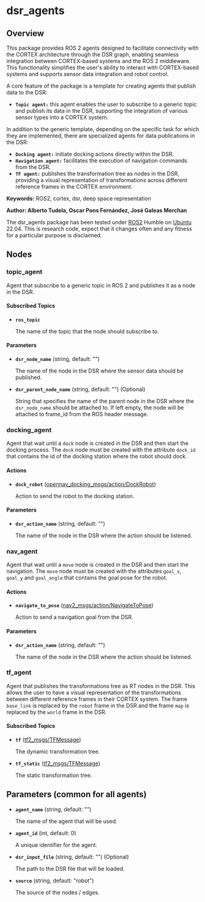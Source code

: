 # dsr_agents

## Overview

This package provides ROS 2 agents designed to facilitate connectivity with the CORTEX architecture through the DSR graph, enabling seamless integration between CORTEX-based systems and the ROS 2 middleware. This functionality simplifies the user's ability to interact with CORTEX-based systems and supports sensor data integration and robot control.

A core feature of the package is a template for creating agents that publish data to the DSR:
* **`Topic agent:`** this agent enables the user to subscribe to a generic topic and publish its data in the DSR, supporting the integration of various sensor types into a CORTEX system.

In addition to the generic template, depending on the specific task for which they are implemented, there are specialized agents for data publications in the DSR:
* **`Docking agent:`** initiate docking actions directly within the DSR.
* **`Navigation agent:`**  facilitates the execution of navigation commands from the DSR.
* **`TF agent:`** publishes the transformation tree as nodes in the DSR, providing a visual representation of transformations across different reference frames in the CORTEX environment.

**Keywords:** ROS2, cortex, dsr, deep space representation

**Author: Alberto Tudela, Oscar Pons Fernández, José Galeas Merchan<br />**

The dsr_agents package has been tested under [ROS2] Humble on [Ubuntu] 22.04. This is research code, expect that it changes often and any fitness for a particular purpose is disclaimed.

## Nodes

### topic_agent

Agent that subscribe to a generic topic in ROS 2 and publishes it as a node in the DSR.

#### Subscribed Topics

* **`ros_topic`**

	The name of the topic that the node should subscribe to.

#### Parameters

* **`dsr_node_name`** (string, default: "")

	The name of the node in the DSR where the sensor data should be published.

* **`dsr_parent_node_name`** (string, default: "") (Optional)

	String that specifies the name of the parent node in the DSR where the `dsr_node_name` should be attached to. If left empty, the node will be attached to frame_id from the ROS header message.

### docking_agent

Agent that wait until a `dock` node is created in the DSR and then start the docking process. The `dock` node must be created with the attribute `dock_id` that contains the id of the docking station where the robot should dock.

#### Actions

* **`dock_robot`**  ([opennav_docking_msgs/action/DockRobot])

	Action to send the robot to the docking station.

#### Parameters

* **`dsr_action_name`** (string, default: "")

	The name of the node in the DSR where the action should be listened.

### nav_agent

Agent that wait until a `move` node is created in the DSR and then start the navigation. The `move` node must be created with the attributes `goal_x`, `goal_y` and `goal_angle` that contains the goal pose for the robot.

#### Actions

* **`navigate_to_pose`**  ([nav2_msgs/action/NavigateToPose])

	Action to send a navigation goal from the DSR.

#### Parameters

* **`dsr_action_name`** (string, default: "")

	The name of the node in the DSR where the action should be listened.

### tf_agent

Agent that publishes the transformations tree as RT nodes in the DSR. This allows the user to have a visual representation of the transformations between different reference frames in their CORTEX system. The frame `base_link` is replaced by the `robot` frame in the DSR and the frame `map` is replaced by the `world` frame in the DSR.

#### Subscribed Topics

* **`tf`**  ([tf2_msgs/TFMessage])

	The dynamic transformation tree.

* **`tf_static`**  ([tf2_msgs/TFMessage])

	The static transformation tree.

## Parameters (common for all agents)

* **`agent_name`** (string, default: "")

	The name of the agent that will be used.

* **`agent_id`** (int, default: 0)

	A unique identifier for the agent.

* **`dsr_input_file`** (string, default: "") (Optional)

	The path to the DSR file that will be loaded.

* **`source`** (string, default: "robot")

	The source of the nodes / edges.

[Ubuntu]: https://ubuntu.com/
[ROS2]: https://docs.ros.org/en/humble/
[tf2_msgs/TFMessage]: http://docs.ros.org/api/tf2_msgs/html/msg/TFMessage.html
[nav2_msgs/action/NavigateToPose]: hhttps://github.com/ros-planning/navigation2/blob/main/nav2_msgs/action/NavigateToPose.action
[opennav_docking_msgs/action/DockRobot]: https://github.com/open-navigation/opennav_docking/blob/main/opennav_docking_msgs/action/DockRobot.action